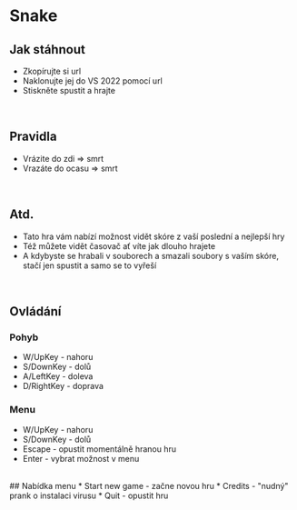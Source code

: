 # Snake
## Jak stáhnout
* Zkopírujte si url
* Naklonujte jej do VS 2022 pomocí url
* Stiskněte spustit a hrajte
 <br>
 
 
## Pravidla
* Vrázite do zdi => smrt
* Vrazáte do ocasu => smrt

<br>

## Atd.
* Tato hra vám nabízí možnost vidět skóre z vaší poslední a nejlepší hry
* Též můžete vidět časovač ať víte jak dlouho hrajete
* A kdybyste se hrabali v souborech a smazali soubory s vaším skóre, stačí jen spustit a samo se to vyřeší

<br>


## Ovládání
### Pohyb
* W/UpKey - nahoru
* S/DownKey - dolů
* A/LeftKey - doleva
* D/RightKey - doprava
  
### Menu
* W/UpKey - nahoru
* S/DownKey - dolů
* Escape - opustit momentálně hranou hru
* Enter - vybrat možnost v menu
  
<br>
## Nabídka menu
* Start new game - začne novou hru
* Credits - "nudný" prank o instalaci virusu
* Quit - opustit hru

